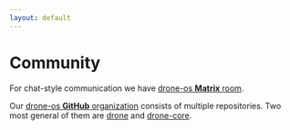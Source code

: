 ```yaml
---
layout: default
---
```


# Community

For chat-style communication we have [drone-os **Matrix**
room](https://matrix.to/#/#drone-os:matrix.org).

Our [drone-os **GitHub** organization](https://github.com/drone-os) consists of
multiple repositories. Two most general of them are
[drone](https://github.com/drone-os/drone) and
[drone-core](https://github.com/drone-os/drone-core).
